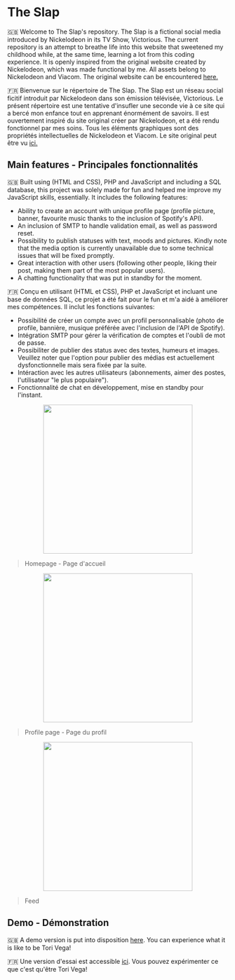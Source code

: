 # The Slap 
🇬🇧 Welcome to The Slap's repository. The Slap is a fictional social media introduced by Nickelodeon in its TV Show, Victorious. The current repository is an attempt to breathe life into this website that sweetened my childhood while, at the same time, learning a lot from this coding experience. It is openly inspired from the original website created by Nickelodeon, which was made functional by me. All assets belong to Nickelodeon and Viacom. The original website can be encountered [here.](http://web.archive.org/web/20120110121312/http://www.theslap.com/) 

🇫🇷 Bienvenue sur le répertoire de The Slap. The Slap est un réseau social ficitif introduit par Nickelodeon dans son émission télévisée, Victorious. Le présent répertoire est une tentative d'insufler une seconde vie à ce site qui a bercé mon enfance tout en apprenant énormément de savoirs. Il est ouvertement inspiré du site original créer par Nickelodeon, et a été rendu fonctionnel par mes soins. Tous les éléments graphiques sont des propriétés intellectuelles de Nickelodeon et Viacom. Le site original peut être vu [ici.](http://web.archive.org/web/20120110121312/http://www.theslap.com/)  

## Main features - Principales fonctionnalités
🇬🇧 Built using (HTML and CSS), PHP and JavaScript and including a SQL database, this project was solely made for fun and helped me improve my JavaScript skills, essentially. It includes the following features: 
- Ability to create an account with unique profile page (profile picture, banner, favourite music thanks to the inclusion of Spotify's API). 
- An inclusion of SMTP to handle validation email, as well as password reset. 
- Possibility to publish statuses with text, moods and pictures. Kindly note that the media option is currently unavailable due to some technical issues that will be fixed promptly. 
- Great interaction with other users (following other people, liking their post, making them part of the most popular users). 
- A chatting functionality that was put in standby for the moment. 

🇫🇷 Conçu en utilisant (HTML et CSS), PHP et JavaScript et incluant une base de données SQL, ce projet a été fait pour le fun et m'a aidé à améliorer mes compétences. Il inclut les fonctions suivantes:
- Possibilité de créer un compte avec un profil personnalisable (photo de profile, bannière, musique préférée avec l'inclusion de l'API de Spotify).
- Intégration SMTP pour gérer la vérification de comptes et l'oubli de mot de passe.
- Possibiliter de publier des status avec des textes, humeurs et images. Veuillez noter que l'option pour publier des médias est actuellement dysfonctionnelle mais sera fixée par la suite.
- Intéraction avec les autres utilisateurs (abonnements, aimer des postes, l'utilisateur "le plus populaire").
- Fonctionnalité de chat en développement, mise en standby pour l'instant.

<p align="center">
  <img src="https://i.ibb.co/RbF8Dz0/Screenshot-2023-01-03-at-22-01-58-The-Slap.png" width="340">
</p>

> Homepage - Page d'accueil

<p align="center">
  <img src="https://i.ibb.co/jgTsv43/Screenshot-2023-01-03-at-22-02-29-The-Slap-Profil.png" width="340">
</p>

> Profile page - Page du profil

<p align="center">
  <img src="https://i.ibb.co/80DQvnx/Screenshot-2023-01-03-at-22-02-50-The-Slap-Feed.png" width="340">
</p>

> Feed 


## Demo - Démonstration
🇬🇧 A demo version is put into disposition [here](http://theslap.rf.gd/). You can experience what it is like to be Tori Vega!

🇫🇷 Une version d'essai est accessible [ici](http://theslap.rf.gd/). Vous pouvez expérimenter ce que c'est qu'être Tori Vega!

